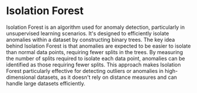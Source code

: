 # Isolation Forest

Isolation Forest is an algorithm used for anomaly detection, particularly in unsupervised learning scenarios. It's designed to efficiently isolate anomalies within a dataset by constructing binary trees. The key idea behind Isolation Forest is that anomalies are expected to be easier to isolate than normal data points, requiring fewer splits in the trees. By measuring the number of splits required to isolate each data point, anomalies can be identified as those requiring fewer splits. This approach makes Isolation Forest particularly effective for detecting outliers or anomalies in high-dimensional datasets, as it doesn't rely on distance measures and can handle large datasets efficiently.